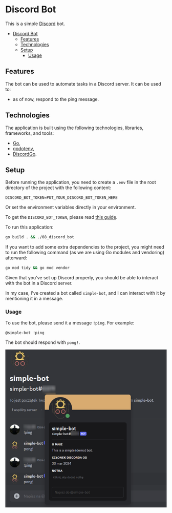 # Discord Bot

This is a simple [Discord](https://discord.com/) bot.

- [Discord Bot](#discord-bot)
  - [Features](#features)
  - [Technologies](#technologies)
  - [Setup](#setup)
    - [Usage](#usage)

## Features

The bot can be used to automate tasks in a Discord server. It can be used to:

- as of now, respond to the ping message.

## Technologies

The application is built using the following technologies, libraries, frameworks, and tools:

- [Go](https://golang.org/),
- [godotenv](https://github.com/joho/godotenv),
- [DiscordGo](https://github.com/bwmarrin/discordgo).

## Setup

Before running the application, you need to create a `.env` file in the root directory of the project with the following content:

```env
DISCORD_BOT_TOKEN=PUT_YOUR_DISCORD_BOT_TOKEN_HERE
```

Or set the environment variables directly in your environment.

To get the `DISCORD_BOT_TOKEN`, please read [this guide](https://www.writebots.com/discord-bot-token/).

To run this application:

```bash
go build . && ./08_discord_bot
```

If you want to add some extra dependencies to the project, you might need to run the following command (as we are using Go modules and vendoring) afterward:

```bash
go mod tidy && go mod vendor
```

Given that you've set up Discord properly, you should be able to interact with the bot in a Discord server.

In my case, I've created a bot called `simple-bot`, and I can interact with it by mentioning it in a message.

### Usage

To use the bot, please send it a message `!ping`. For example:

```text
@simple-bot !ping
```

The bot should respond with `pong!`.

![Discord Bot](./img/discord_bot.png)
